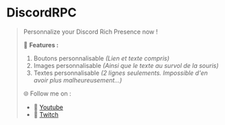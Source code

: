 # DiscordRPC
> Personnalize your Discord Rich Presence now !
> 
> 🧾 **Features :**
> 1) Boutons personnalisable _(Lien et texte compris)_
> 2) Images personnalisable _(Ainsi que le texte au survol de la souris)_
> 3) Textes personnalisable _(2 lignes seulements. Impossible d'en avoir plus malheureusement...)_
> 
> 🌐 Follow me on :
> - 🎥 [Youtube](https://youtube.com/c/Zeynix)
> - 🔴 [Twitch](https://twitch.tv/ZeynixTV)
